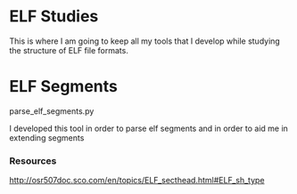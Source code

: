 # ELF Studies
This is where I am going to keep all my tools that I develop while studying the structure of ELF file formats.

# ELF Segments

parse_elf_segments.py

I developed this tool in order to parse elf segments and in order to aid me in extending segments 

### Resources
http://osr507doc.sco.com/en/topics/ELF_secthead.html#ELF_sh_type


